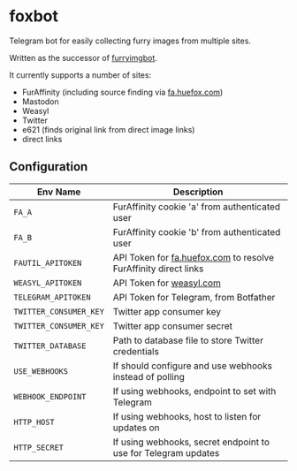 # foxbot

Telegram bot for easily collecting furry images from multiple sites.

Written as the successor of [furryimgbot](https://git.huefox.com/syfaro/telegram-furryimgbot).

It currently supports a number of sites:

* FurAffinity (including source finding via [fa.huefox.com](https://fa.huefox.com))
* Mastodon
* Weasyl
* Twitter
* e621 (finds original link from direct image links)
* direct links

## Configuration

Env Name               | Description
-----------------------|------------
`FA_A`                 | FurAffinity cookie 'a' from authenticated user
`FA_B`                 | FurAffinity cookie 'b' from authenticated user
`FAUTIL_APITOKEN`      | API Token for [fa.huefox.com](https://fa.huefox.com/) to resolve FurAffinity direct links
`WEASYL_APITOKEN`      | API Token for [weasyl.com](https://www.weasyl.com)
`TELEGRAM_APITOKEN`    | API Token for Telegram, from Botfather
`TWITTER_CONSUMER_KEY` | Twitter app consumer key
`TWITTER_CONSUMER_KEY` | Twitter app consumer secret
`TWITTER_DATABASE`     | Path to database file to store Twitter credentials
`USE_WEBHOOKS`         | If should configure and use webhooks instead of polling
`WEBHOOK_ENDPOINT`     | If using webhooks, endpoint to set with Telegram
`HTTP_HOST`            | If using webhooks, host to listen for updates on
`HTTP_SECRET`          | If using webhooks, secret endpoint to use for Telegram updates
